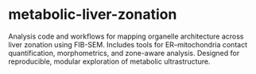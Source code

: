 # metabolic-liver-zonation
Analysis code and workflows for mapping organelle architecture across liver zonation using FIB-SEM. Includes tools for ER–mitochondria contact quantification, morphometrics, and zone-aware analysis. Designed for reproducible, modular exploration of metabolic ultrastructure.
